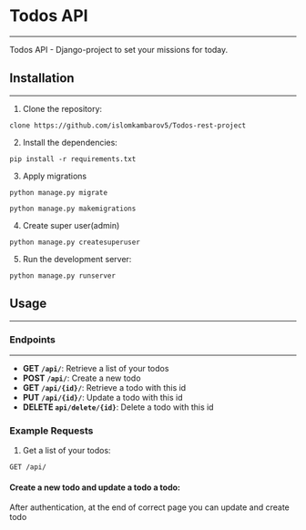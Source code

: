# Todos API

___

Todos API - Django-project to set your missions for today.

## Installation

___

1. Clone the repository:

```git 
clone https://github.com/islomkambarov5/Todos-rest-project
```

2. Install the dependencies:
```terminal
pip install -r requirements.txt
```

3. Apply migrations
```
python manage.py migrate
```
```
python manage.py makemigrations
```

4. Create super user(admin)
```
python manage.py createsuperuser
```

5. Run the development server:

```
python manage.py runserver
```


## Usage
___
### Endpoints
___

- **GET `/api/`**: Retrieve a list of your todos
- **POST `/api/`**: Create a new todo
- **GET `/api/{id}/`**: Retrieve a todo with this id
- **PUT `/api/{id}/`**: Update a todo with this id
- **DELETE `api/delete/{id}`**: Delete a todo with this id

### Example Requests

1. Get a list of your todos:

```http
GET /api/
```

#### Create a new todo and update a todo a todo:

After authentication, at the end of correct page you can update and create todo
